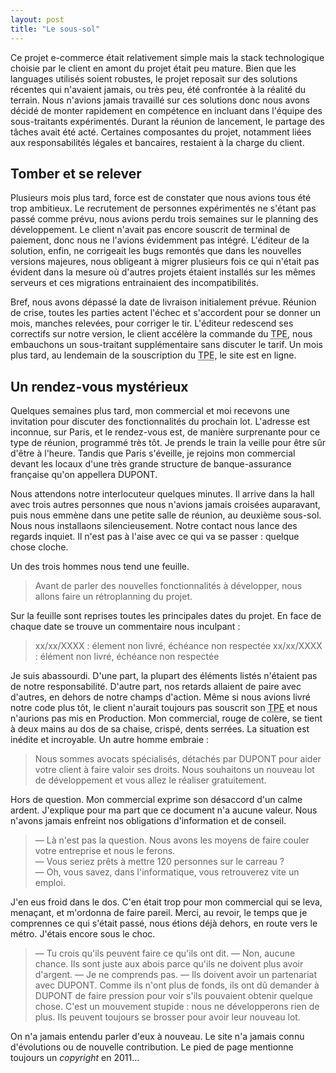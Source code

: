 ```yaml
---
layout: post
title: "Le sous-sol"
---
```


Ce projet e-commerce était relativement simple mais la stack technologique choisie par le client en amont du projet était peu mature. Bien que les languages utilisés soient robustes, le projet reposait sur des solutions récentes qui n'avaient jamais, ou très peu, été confrontée à la réalité du terrain. Nous n'avions jamais travaillé sur ces solutions donc nous avons décidé de monter rapidement en compétence en incluant dans l'équipe des sous-traitants expérimentés. Durant la réunion de lancement, le partage des tâches avait été acté. Certaines composantes du projet, notamment liées aux responsabilités légales et bancaires, restaient à la charge du client.

## Tomber et se relever

Plusieurs mois plus tard, force est de constater que nous avions tous été trop ambitieux. Le recrutement de personnes expérimentés ne s'étant pas passé comme prévu, nous avions perdu trois semaines sur le planning des développement. Le client n'avait pas encore souscrit de terminal de paiement, donc nous ne l'avions évidemment pas intégré. L'éditeur de la solution, enfin, ne corrigeait les bugs remontés que dans les nouvelles versions majeures, nous obligeant à migrer plusieurs fois ce qui n'était pas évident dans la mesure où d'autres projets étaient installés sur les mêmes serveurs et ces migrations entrainaient des incompatibilités. 

Bref, nous avons dépassé la date de livraison initialement prévue. Réunion de crise, toutes les parties actent l'échec et s'accordent pour se donner un mois, manches relevées, pour corriger le tir. L'éditeur redescend ses correctifs sur notre version, le client accélère la commande du <abbr title="Terminal de Paiement Électronique">TPE</abbr>, nous embauchons un sous-traitant supplémentaire sans discuter le tarif. Un mois plus tard, au lendemain de la souscription du <abbr title="Terminal de Paiement Électronique">TPE</abbr>, le site est en ligne.

## Un rendez-vous mystérieux

Quelques semaines plus tard, mon commercial et moi recevons une invitation pour discuter des fonctionnalités du prochain lot. L'adresse est inconnue, sur Paris, et le rendez-vous est, de manière surprenante pour ce type de réunion, programmé très tôt. Je prends le train la veille pour être sûr d'être à l'heure. Tandis que Paris s'éveille, je rejoins mon commercial devant les locaux d'une très grande structure de banque-assurance française qu'on appellera DUPONT.

Nous attendons notre interlocuteur quelques minutes. Il arrive dans la hall avec trois autres personnes que nous n'avions jamais croisées auparavant, puis nous emmène dans une petite salle de réunion, au deuxième sous-sol. Nous nous installaons silencieusement. Notre contact nous lance des regards inquiet. Il n'est pas à l'aise avec ce qui va se passer : quelque chose cloche.

Un des trois hommes nous tend une feuille.

> Avant de parler des nouvelles fonctionnalités à développer, nous allons faire un rétroplanning du projet.

Sur la feuille sont reprises toutes les principales dates du projet. En face de chaque date se trouve un commentaire nous inculpant :

> xx/xx/XXXX : élement non livré, échéance non respectée
> xx/xx/XXXX : élément non livré, échéance non respectée

Je suis abassourdi. D'une part, la plupart des éléments listés n'étaient pas de notre responsabilité. D'autre part, nos retards allaient de paire avec d'autres, en dehors de notre champs d'action. Même si nous avions livré notre code plus tôt, le client n'aurait toujours pas souscrit son <abbr title="Terminal de Paiement Électronique">TPE</abbr> et nous n'aurions pas mis en Production. Mon commercial, rouge de colère, se tient à deux mains au dos de sa chaise, crispé, dents serrées. La situation est inédite et incroyable. Un autre homme embraie :

> Nous sommes avocats spécialisés, détachés par DUPONT pour aider votre client à faire valoir ses droits. Nous souhaitons un nouveau lot de développement et vous allez le réaliser gratuitement.

Hors de question. Mon commercial exprime son désaccord d'un calme ardent. J'explique pour ma part que ce document n'a aucune valeur. Nous n'avons jamais enfreint nos obligations d'information et de conseil.

> — Là n'est pas la question. Nous avons les moyens de faire couler votre entreprise et nous le ferons.  
> — Vous seriez prêts à mettre 120 personnes sur le carreau ?  
> — Oh, vous savez, dans l'informatique, vous retrouverez vite un emploi.

J'en eus froid dans le dos. C'en était trop pour mon commercial qui se leva, menaçant, et m'ordonna de faire pareil. Merci, au revoir, le temps que je comprennes ce qui s'était passé, nous étions déjà dehors, en route vers le métro. J'étais encore sous le choc.

> — Tu crois qu'ils peuvent faire ce qu'ils ont dit.
> — Non, aucune chance. Ils sont juste aux abois parce qu'ils ne doivent plus avoir d'argent.
> — Je ne comprends pas.
> — Ils doivent avoir un partenariat avec DUPONT. Comme ils n'ont plus de fonds, ils ont dû demander à DUPONT de faire pression pour voir s'ils pouvaient obtenir quelque chose. C'est un mouvement stupide : nous ne développerons rien de plus. Ils peuvent toujours se brosser pour avoir leur nouveau lot.

On n'a jamais entendu parler d'eux à nouveau. Le site n'a jamais connu d'évolutions ou de nouvelle contribution. Le pied de page mentionne toujours un <i lang="en">copyright</i> en 2011…
